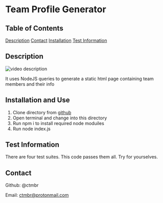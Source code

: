 # Team Profile Generator

## Table of Contents

[Description](#description)
[Contact](#contact)
[Installation](#installation)
[Test Information](#testinformation)

## Description

![video description](image.jpg)

It uses NodeJS queries to generate a static html page containing team members and their info

## Installation and Use

1. Clone directory from [github](https://github.com/ctmbr/teamProfileGenerator)
2. Open terminal and change into this directory
3. Run npm i to install required node moduiles
4. Run node index.js

## Test Information

There are four test suites. This code passes them all. Try for yourselves.

## Contact

Github: @ctmbr

Email: ctmbr@protonmail.com

